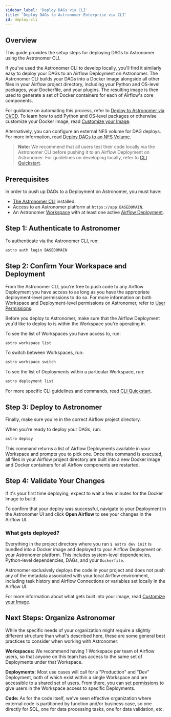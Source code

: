 ```yaml
---
sidebar_label: 'Deploy DAGs via CLI'
title: 'Deploy DAGs to Astronomer Enterprise via CLI'
id: deploy-cli
---
```


## Overview

This guide provides the setup steps for deploying DAGs to Astronomer using the Astronomer CLI.

If you've used the Astronomer CLI to develop locally, you'll find it similarly easy to deploy your DAGs to an Airflow Deployment on Astronomer. The Astronomer CLI builds your DAGs into a Docker image alongside all other files in your Airflow project directory, including your Python and OS-level packages, your Dockerfile, and your plugins. The resulting image is then used to generate a set of Docker containers for each of Airflow's core components.

For guidance on automating this process, refer to [Deploy to Astronomer via CI/CD](ci-cd). To learn how to add Python and OS-level packages or otherwise customize your Docker image, read [Customize your Image](customize-image).

Alternatively, you can configure an external NFS volume for DAG deploys. For more information, read [Deploy DAGs to an NFS Volume](deploy-nfs).

> **Note:** We recommend that all users test their code locally via the Astronomer CLI before pushing it to an Airflow Deployment on Astronomer. For guidelines on developing locally, refer to [CLI Quickstart](cli-quickstart).

## Prerequisites

In order to push up DAGs to a Deployment on Astronomer, you must have:

* [The Astronomer CLI](cli-quickstart) installed.
* Access to an Astronomer platform at `https://app.BASEDOMAIN`.
* An Astronomer [Workspace](manage-workspaces) with at least one active [Airflow Deployment](configure-deployment).

## Step 1: Authenticate to Astronomer

To authenticate via the Astronomer CLI, run:

```sh
astro auth login BASEDOMAIN
```

## Step 2: Confirm Your Workspace and Deployment

From the Astronomer CLI, you're free to push code to any Airflow Deployment you have access to as long as you have the appropriate deployment-level permissions to do so. For more information on both Workspace and Deployment-level permissions on Astronomer, refer to [User Permissions](workspace-permissions).

Before you deploy to Astronomer, make sure that the Airflow Deployment you'd like to deploy to is within the Workspace you're operating in.

To see the list of Workspaces you have access to, run:

```sh
astro workspace list
```

To switch between Workspaces, run:

```sh
astro workspace switch
```

To see the list of Deployments within a particular Workspace, run:

```sh
astro deployment list
```

For more specific CLI guidelines and commands, read [CLI Quickstart](cli-quickstart).

## Step 3: Deploy to Astronomer

Finally, make sure you're in the correct Airflow project directory.

When you're ready to deploy your DAGs, run:

```sh
astro deploy
```

This command returns a list of Airflow Deployments available in your Workspace and prompts you to pick one. Once this command is executed, all files in your Airflow project directory are built into a new Docker image and Docker containers for all Airflow components are restarted.

## Step 4: Validate Your Changes

If it's your first time deploying, expect to wait a few minutes for the Docker Image to build.

To confirm that your deploy was successful, navigate to your Deployment in the Astronomer UI and click **Open Airflow** to see your changes in the Airflow UI.

### What gets deployed?

Everything in the project directory where you ran `$ astro dev init` is bundled into a Docker image and deployed to your Airflow Deployment on your Astronomer platform. This includes system-level dependencies, Python-level dependencies, DAGs, and your `Dockerfile`.

Astronomer exclusively deploys the code in your project and does not push any of the metadata associated with your local Airflow environment, including task history and Airflow Connections or variables set locally in the Airflow UI.

For more information about what gets built into your image, read [Customize your Image](customize-image).

## Next Steps: Organize Astronomer

While the specific needs of your organization might require a slightly different structure than what's described here, these are some general best practices to consider when working with Astronomer:

**Workspaces:** We recommend having 1 Workspace per team of Airflow users, so that anyone on this team has access to the same set of Deployments under that Workspace.

**Deployments:** Most use cases will call for a "Production" and "Dev" Deployment, both of which exist within a single Workspace and are accessible to a shared set of users. From there, you can [set permissions](workspace-permissions) to give users in the Workspace access to specific Deployments.

**Code:** As for the code itself, we’ve seen effective organization where external code is partitioned by function and/or business case, so one directly for SQL, one for data processing tasks, one for data validation, etc.
